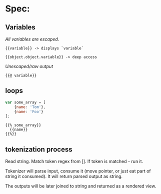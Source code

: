 # Spec:

## Variables
*All variables are escaped.*
```
{{variable}} -> displays `variable`
```


```
{{object.object.variable}} -> deep access
```    

*Unescaped/raw output*

```
{{@ variable}}
```

## loops

```js
var some_array = [
    {name: 'Tom'},
    {name: 'Foo'}
];
```

```
{{% some_array}}
  {{name}}
{{%}}
```



## tokenization process

Read string. Match token regex from [].
If token is matched - run it.

Tokenizer will parse input, consume it (move pointer, or just eat part of string it consumed).
It will return parsed output as string.

The outputs will be later joined to string and returned as a rendered view.

